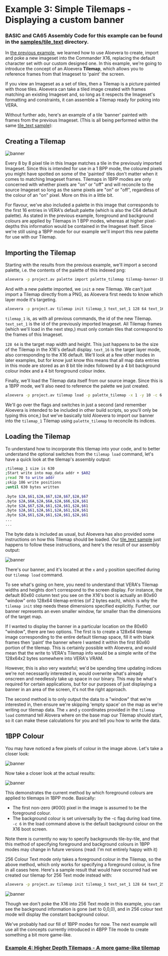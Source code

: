 # Example 3: Simple Tilemaps - Displaying a custom banner

### BASIC and CA65 Assembly Code for this example can be found in the [samples/tile_text](../samples/tile_text) directory.

In [the previous example](./ex_002.md), we learned how to use Aloevera to create, import and poke a new imageset into the Commander X16, replacing the default character set with our custom designed one. In this example, we're going to introduce the concept of an Aloevera **Tilemap**, which allows you to reference frames from that Imageset to 'paint' the screen.

If you view an Imageset as a set of tiles, then a Tilemap is a picture painted with those tiles. Aloevera can take a tiled image created with frames matching an existing Imageset and, so long as it respects the Imageset's formatting and constraints, it can assemble a Tilemap ready for poking into VERA.

Without further ado, here's an example of a tile 'banner' painted with frames from the previous Imageset. (This is all being performed within the same [tile_text sample](../samples/tile_text)):

## Creating a Tilemap

![banner](images/03-banner-001.png)

Every 8 by 8 pixel tile in this Image matches a tile in the previously imported Imageset. Since this is intended for use in a 1 BPP mode, the coloured pixels you might have spotted on some of the 'painted' tiles don't matter when it comes to matching Imageset frames. Tilemaps in 1BPP modes are only concerned with whether pixels are "on" or "off" and will reconcile to the source Imageset so long as the same pixels are "on" or "off", regardless of the colour of an "on" pixel. More on this in a little bit.

For flavour, we've also included a palette in this image that corresponds to the first 16 entries in VERA's default palette (which is also the C64 default palette). As stated in the previous example, foreground and background colours are applied by Tilemaps in 1 BPP modes, whereas at higher pixel-depths this information would be contained in the Imageset itself. Since we're still using a 1BPP mode for our example we'll import this new palette for use with our Tilemap.

## Importing the Tilemap

Starting with the results from the previous example, we'll import a second palette, i.e. the contents of the palette of this indexed png:

```.sh
aloevera -p project.av palette import palette_tilemap tilemap-banner-1bpp.png 
```

And with a new palette imported, we `init` a new Tilemap. We can't just import a Tilemap directly from a PNG, as Aloevera first needs to know which layer mode it's targeting.

```.sh
aloevera -p project.av tilemap init tilemap_1 text_set_1 128 64 text_16
```

`tilemap_1` is, as with all previous commands, the id of the new Tilemap. `text_set_1` is the id of the previously imported Imageset. All Tilemap frames (which we'll load in the next step,) must only contain tiles that correspond to the frames of this Imageset.

`128 64` is the target map width and height. This just happens to be the size of the Tilemap in the X16's default display. `text_16` is the target layer mode, also corresponding to the X16 default. We'll look at a few other modes in later examples, but for know just know this means that all map data entries in this mode are stored as an 8 bit tile index followed by a 4 bit background colour index and a 4 bit foreground colour index.

Finally, we'll load the Tilemap data itself from our source image. Since this is a 1BPP mode, we'll also need to reference the palette we just created.

```.sh
aloevera -p project.av tilemap load -p palette_tilemap -x 1 -y 10 -c 6 tilemap_1 tilemap-banner-1bpp.png
```

We'll go over the flags and switches in just a second (and remember Aloevera is intended to be included in other build scripts, so you'll only be typing this once,) but we've basically told Aloevera to import our banner into the `tilemap_1` Tilemap using `palette_tilemap` to reconcile its indices.

## Loading the Tilemap

To understand how to incorporate this tilemap into your code, and to better understand the optional switches from the `tilemap load` command, let's have a quick look at the tilemap's assembly output:

```.sh
;tilemap_1 size is 630
;Start write into map_data addr + $A02
;read 70 to write addr
;skip 186 write positions
;until 630 bytes written
    
.byte $2A,$61,$2A,$67,$2A,$67,$2A,$67 
.byte $2A,$6A,$2A,$6A,$2A,$66,$2A,$61 
.byte $2A,$67,$2A,$61,$2A,$61,$2A,$61 
.byte $2A,$61,$2A,$61,$2A,$61,$2A,$61 
.byte $2A,$61,$2A,$61,$2A,$61,$2A,$61 
...
...
```

The byte data is included as usual, but Aloevera has also provided some instructions on how this Tilemap should be loaded. Our [tile_text sample](../samples/tile_text) just happens to follow these instructions, and here's the result of our assembly output:

![banner](images/03-banner-002.png)

There's our banner, and it's located at the `x` and `y` position specified during our `tilemap load` command.

To see what's going on here, you need to understand that VERA's Tilemap widths and heights don't correspond to the screen display. For instance, the default 80x60 column text you see on the X16's boot is actually an 80x60 "window" onto 128x64 tilemap entries (of 2 bytes each), which is why the `tilemap init` step needs these dimensions specified explicitly. Further, our banner represents an even smaller window, far smaller than the dimensions of the target map.

If I wanted to display the banner in a particular location on the 80x60 "window", there are two options. The first is to create a 128x64 tilemap image corresponding to the entire default tilemap space, fill it with blank frames then 'paint' the banner where I wanted it within the first 80x60 portion of the tilemap. This is certainly possible with Aloevera, and would mean that the write to VERA's Tilemap info would be a simple write of the 128x64x2 bytes somewhere into VERA's VRAM.

However, this is also very wasteful; we'd be spending time updating indices we're not necessarily interested in, would overwrite what's already onscreen and needlessly take up space in our binary. This may be what's required for certain applications, but for our purposes of just displaying a banner in an area of the screen, it's not the right approach.

The second method is to only output the data to a "window" that we're interested in, then ensure we're skipping 'empty space' on the map as we're writing our tilemap data. The `x` and `y` coordinates provided in the `tilemap load` command tell Alovera where on the base map our Tilemap should start, so it can make these calculations for you and tell you how to write the data.

## 1BPP Colour

You may have noticed a few pixels of colour in the image above. Let's take a closer look:

![banner](images/03-banner-003.png)

Now take a closer look at the actual results:

![banner](images/03-banner-004.png)

This demonstrates the current method by which foreground colours are applied to tilemaps in 1BPP mode. Basically:

* The first non-zero (#000) pixel in the image is assumed to be the foreground colour.
* The background colour is set universally by the -c flag during load time. `-c 6` in the load command above is the default background colour on the X16 boot screen.

Note there is currently no way to specify backgrounds tile-by-tile, and that this method of specifying foreground and background colours in 1BPP modes may change in future versions (read: I'm not entirely happy with it)

256 Colour Text mode only takes a foreground colour in the Tilemap, so the above method, which only works for specifying a foreground colour, is fine in all cases here. Here's a sample result that would have occurred had we created our tilemap for 256 Text mode instead with:

```.sh
aloevera -p project.av tilemap init tilemap_1 text_set_1 128 64 text_256
```

![banner](images/03-banner-005.png)

Though we don't poke the X16 into 256 Text mode in this example, you can see the background information is gone (set to 0,0,0), and in 256 colour text mode will display the constant background colour.

We've probably had our fill of 1BPP modes for now. The next example will use all the concepts currently introduced in 4BPP Tile mode to create something a bit more game-like.

### [Example 4: Higher Depth Tilemaps - A more game-like tilemap](./ex_004.md)
